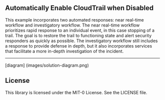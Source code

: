 ## Automatically Enable CloudTrail when Disabled

This example incorporates two automated responses: near real-time workflow and investigatory workflow.  The near real-time workflow prioritizes rapid response to an individual event, in this case stopping of a trail.  The goal is to restore the trail to functioning state and alert security responders as quickly as possible.  The investigatory workflow still includes a response to provide defense in depth, but it also incorporates services that facilitate a more in-depth investigation of the incident.

---

[diagram] (images/solution-diagram.png)

## License

This library is licensed under the MIT-0 License. See the LICENSE file.

